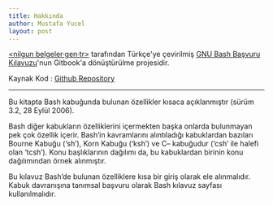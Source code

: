 ```yaml
---
title: Hakkında
author: Mustafa Yucel
layout: post
---
```


[<nilgun  belgeler·gen·tr>](http://www.belgeler.gen.tr/nilgun/) tarafından Türkçe'ye çevirilmiş [GNU Bash Başvuru Kılavuzu](https://github.com/yucellmustafa/bash/releases/download/v1.0.0/GNU.Bash.Basvuru.Kilavuzu.pdf)'nun Gitbook'a dönüştürülme projesidir.

Kaynak Kod : [Github Repository](https://github.com/yucellmustafa/bash)

---

Bu kitapta Bash kabuğunda bulunan özellikler kısaca açıklanmıştır (sürüm 3.2, 28 Eylül 2006).

Bash diğer kabukların özelliklerini içermekten başka onlarda bulunmayan pek çok özellik içerir. Bash’in
kavramlarını alıntıladığı kabuklardan bazıları Bourne Kabuğu (‘sh’), Korn Kabuğu (‘ksh’) ve C–
kabuğudur (‘csh’ ile halefi olan ‘tcsh’). Konu başlıklarının dağılımı da, bu kabuklardan birinin konu
dağılımından örnek alınmıştır.

Bu kılavuz Bash’de bulunan özelliklere kısa bir giriş olarak ele alınmalıdır. Kabuk davranışına tanımsal
başvuru olarak Bash kılavuz sayfası kullanılmalıdır.
